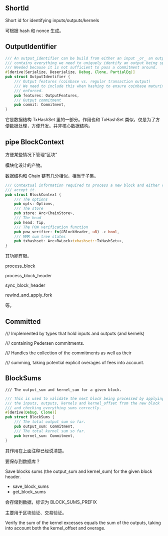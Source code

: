 ## ShortId

Short id for identifying inputs/outputs/kernels

可根据 hash 和 nonce 生成。

## OutputIdentifier

```rust
/// An output_identifier can be build from either an input _or_ an output and
/// contains everything we need to uniquely identify an output being spent.
/// Needed because it is not sufficient to pass a commitment around.
#[derive(Serialize, Deserialize, Debug, Clone, PartialEq)]
pub struct OutputIdentifier {
    /// Output features (coinbase vs. regular transaction output)
    /// We need to include this when hashing to ensure coinbase maturity can be
    /// enforced.
    pub features: OutputFeatures,
    /// Output commitment
    pub commit: Commitment,
}
```

它是数据结构 TxHashSet 里的一部分。作用也和 TxHashSet 类似，仅是为了方便数据处理，方便开发。并非核心数据结构。

## pipe BlockContext

方便某些情况下管理“区块”

模块化设计的产物。

数据结构和 Chain 链有几分相似，相当于子集。

```rust
/// Contextual information required to process a new block and either reject or
/// accept it.
pub struct BlockContext {
    /// The options
    pub opts: Options,
    /// The store
    pub store: Arc<ChainStore>,
    /// The head
    pub head: Tip,
    /// The POW verification function
    pub pow_verifier: fn(&BlockHeader, u8) -> bool,
    /// MMR sum tree states
    pub txhashset: Arc<RwLock<txhashset::TxHashSet>>,
}
```

其功能有限。

process\_block

process\_block\_header

sync\_block\_header

rewind\_and\_apply\_fork

等。

## Committed

/// Implemented by types that hold inputs and outputs \(and kernels\)

/// containing Pedersen commitments.

/// Handles the collection of the commitments as well as their

/// summing, taking potential explicit overages of fees into account.

## BlockSums

```
/// The output_sum and kernel_sum for a given block.
```

```rust
/// This is used to validate the next block being processed by applying
/// the inputs, outputs, kernels and kernel_offset from the new block
/// and checking everything sums correctly.
#[derive(Debug, Clone)]
pub struct BlockSums {
    /// The total output sum so far.
    pub output_sum: Commitment,
    /// The total kernel sum so far.
    pub kernel_sum: Commitment,
}
```

其作用在上面注释已经说清楚。

要保存到数据库？

Save blocks sums \(the output\_sum and kernel\_sum\) for the given block header.

* save\_block\_sums
* get\_block\_sums

会存储到数据，标识为 BLOCK\_SUMS\_PREFIX

主要用于区块验证、交易验证。

Verify the sum of the kernel excesses equals the sum of the outputs, taking into account both the kernel\_offset and overage.

